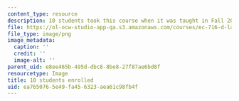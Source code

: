 ```yaml
---
content_type: resource
description: 10 students took this course when it was taught in Fall 2015.
file: https://ol-ocw-studio-app-qa.s3.amazonaws.com/courses/ec-716-d-lab-waste-fall-2015/ea7650765e49fa456323aea61c98fb4f_10.png
file_type: image/png
image_metadata:
  caption: ''
  credit: ''
  image-alt: ''
parent_uid: e8ee465b-495d-dbc8-8be8-27f87ae6bd8f
resourcetype: Image
title: 10 students enrolled
uid: ea765076-5e49-fa45-6323-aea61c98fb4f
---
```

